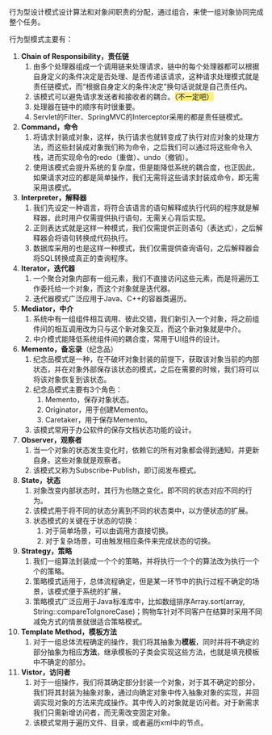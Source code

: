行为型设计模式设计算法和对象间职责的分配，通过组合，来使一组对象协同完成整个任务。

行为型模式主要有：

1. **Chain of Responsibility，责任链**
   1. 由多个处理器组成一个调用链来处理请求，链中的每个处理器都可以根据自身定义的条件决定是否处理、是否传递该请求，这种请求处理模式就是责任链模式，而“根据自身定义的条件决定”换句话说就是自己责任内。
   2. 该模式可以避免请求发送者和接收者的耦合。<span style=background:#ffee7c>（不一定吧）</span>
   3. 处理器在链中的顺序有时很重要。
   4. Servlet的Filter、SpringMVC的Interceptor采用的都是责任链模式。
2. **Command，命令**
   1. 将请求封装成对象，这样，执行请求也就转变成了执行对应对象的处理方法，而这些封装成对象我们称为命令，之后我们可以通过将这些命令入栈，进而实现命令的redo（重做）、undo（撤销）。
   2. 使用该模式会提升系统的复杂度，但是能降低系统的耦合度，也正因此，如果请求对应的都是简单操作，我们无需将这些请求封装成命令，即无需采用该模式。
3. **Interpreter，解释器**
   1. 我们先设定一种语言，将符合该语言的语句解释成执行代码的程序就是解释器，此时用户仅需提供执行语句，无需关心背后实现。
   2. 正则表达式就是这样一种模式，我们仅需提供正则语句（表达式），之后解释器会将语句转换成代码执行。
   3. 数据库采用的也是这样一种模式，我们仅需提供查询语句，之后解释器会将SQL转换成真正的查询程序。
4. **Iterator，迭代器**
   1. 一个聚合对象内部有一组元素，我们不直接访问这些元素，而是将遍历工作委托给一个对象，而这个对象就是迭代器。
   2. 迭代器模式广泛应用于Java、C++的容器类遍历。
5. **Mediator，中介**
    1. 系统中有一组组件相互调用、彼此交错，我们新引入一个对象，将之前组件间的相互调用改为只与这个新对象交互，而这个新对象就是中介。
    2. 中介模式能降低系统组件间的耦合度，常用于UI组件的设计。
6. **Memento，备忘录**（纪念品）
    1. 纪念品模式是一种，在不破坏对象封装的前提下，获取该对象当前的内部状态，并在对象外部保存该状态的模式，之后在需要的时候，我们将可以将该对象恢复到该状态。
    2. 纪念品模式主要有3个角色：
        1. Memento，保存对象状态。
        2. Originator，用于创建Memento。
        3. Caretaker，用于保存Memento。
    3. 该模式常用于办公软件的保存文档状态功能的设计。
7. **Observer，观察者**
    1. 当一个对象的状态发生变化时，依赖它的所有对象都会得到通知，并更新自身。这些对象就是观察者。
    2. 该模式又称为Subscribe-Publish，即订阅发布模式。
8. **State，状态**
   1. 对象改变内部状态时，其行为也随之变化，即不同的状态对应不同的行为。
   2. 该模式用于将不同的状态分离到不同的状态类中，以方便状态的扩展。
   3. 状态模式的关键在于状态的切换：
      1. 对于简单场景，可以由调用方直接切换。
      2. 对于复杂场景，可由触发相应条件来完成状态的切换。
9. **Strategy，策略**
   1. 我们一组算法封装成一个个的策略，并将执行一个个的算法改为执行一个个的策略。
   2. 策略模式适用于，总体流程确定，但是某一环节中的执行过程不确定的场景，该模式便于系统的扩展，
   3. 策略模式广泛应用于Java标准库中，比如数组排序Array.sort(array, String::compareToIgnoreCase)；购物车针对不同客户在结算时采用不同减免方式的情景就很适合策略模式。
10. **Template Method，模板方法**
    1. 对于一组总体流程确定的操作，我们将其抽象为**模板**，同时并将不确定的部分抽象为相应**方法**，继承模板的子类会实现这些方法，也就是填充模板中不确定的部分。
11. **Vistor，访问者**
      1. 对于一组操作，我们将其确定部分封装一个对象，对于其不确定的部分，我们将其封装为抽象对象，通过向确定对象中传入抽象对象的实现，并回调实现对象的方法来完成操作。其中传入的对象就是访问者。对于新需求我们只需新增访问者，而无需改变固定对象。
      2. 该模式常用于遍历文件、目录，或者遍历xml中的节点。